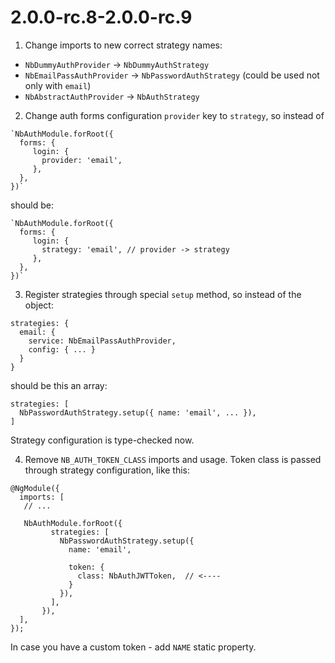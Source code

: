 <a name="2.0.0-rc.8-2.0.0-rc.9"></a>
# 2.0.0-rc.8-2.0.0-rc.9

1. Change imports to new correct strategy names:

- `NbDummyAuthProvider` -> `NbDummyAuthStrategy`
- `NbEmailPassAuthProvider` -> `NbPasswordAuthStrategy` (could be used not only with `email`)
- `NbAbstractAuthProvider` -> `NbAuthStrategy`


2. Change auth forms configuration `provider` key to `strategy`, so instead of 

```
`NbAuthModule.forRoot({
  forms: {
     login: {
       provider: 'email',
     },
  },
})`
```

should be:
```
`NbAuthModule.forRoot({
  forms: {
     login: {
       strategy: 'email', // provider -> strategy
     },
  },
})` 
```

3. Register strategies through special `setup` method, so instead of the object:

```
strategies: {
  email: {
    service: NbEmailPassAuthProvider,
    config: { ... }
  }
}
```

should be this an array: 

```
strategies: [
  NbPasswordAuthStrategy.setup({ name: 'email', ... }),
]
```

Strategy configuration is type-checked now.

4. Remove `NB_AUTH_TOKEN_CLASS` imports and usage.
Token class is passed through strategy configuration, like this:

```
@NgModule({
  imports: [
   // ...

   NbAuthModule.forRoot({
         strategies: [
           NbPasswordAuthStrategy.setup({
             name: 'email',

             token: {
               class: NbAuthJWTToken,  // <----
             }
           }),
         ],
       }),
  ],
});
```

In case you have a custom token - add `NAME` static property.
